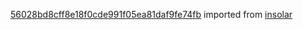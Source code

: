 [56028bd8cff8e18f0cde991f05ea81daf9fe74fb](https://github.com/insolar/insolar/commit/56028bd8cff8e18f0cde991f05ea81daf9fe74fb) imported from [insolar](https://github.com/insolar/insolar)
